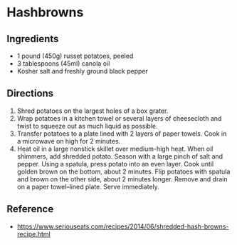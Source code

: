 # Hashbrowns

## Ingredients
* 1 pound (450g) russet potatoes, peeled
* 3 tablespoons (45ml) canola oil
* Kosher salt and freshly ground black pepper

## Directions

1. Shred potatoes on the largest holes of a box grater.
2. Wrap potatoes in a kitchen towel or several layers of cheesecloth and twist
   to squeeze out as much liquid as possible.
3. Transfer potatoes to a plate lined with 2 layers of paper towels. Cook in a
   microwave on high for 2 minutes.
4. Heat oil in a large nonstick skillet over medium-high heat. When oil
   shimmers, add shredded potato. Season with a large pinch of salt and pepper.
   Using a spatula, press potato into an even layer. Cook until golden brown on
   the bottom, about 2 minutes. Flip potatoes with spatula and brown on the
   other side, about 2 minutes longer. Remove and drain on a paper towel–lined
   plate. Serve immediately.

## Reference
* <https://www.seriouseats.com/recipes/2014/06/shredded-hash-browns-recipe.html>